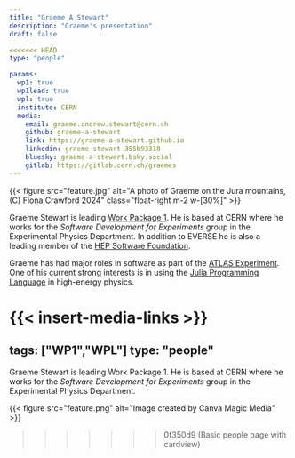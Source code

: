 ```yaml
---
title: "Graeme A Stewart"
description: "Graeme's presentation"
draft: false

<<<<<<< HEAD
type: "people"

params:
  wp1: true
  wp1lead: true
  wpl: true
  institute: CERN
  media: 
    email: graeme.andrew.stewart@cern.ch
    github: graeme-a-stewart
    link: https://graeme-a-stewart.github.io
    linkedin: graeme-stewart-355b93318
    bluesky: graeme-a-stewart.bsky.social
    gitlab: https://gitlab.cern.ch/graemes
---
```


{{< figure src="feature.jpg" alt="A photo of Graeme on the Jura mountains, (C) Fiona Crawford 2024" class="float-right m-2 w-[30%]" >}}

Graeme Stewart is leading [Work Package
1](/workpackages/01_framework_european_network/). He is based at CERN where he
works for the  *Software Development for Experiments* group in the Experimental
Physics Department. In addition to EVERSE he is also a leading member of the
[HEP Software Foundation](https://hepsoftwarefoundation.org).

Graeme has had major roles in software as part of the [ATLAS
Experiment](https://www.atlas.cern). One of his current strong interests is in
using the [Julia Programming Language](https://julialang.org) in high-energy
physics.

{{< insert-media-links >}}
=======
tags: ["WP1","WPL"]
type: "people"
---
Graeme Stewart is leading Work Package 1. He is based at CERN where he works for the  *Software Development for Experiments* group in the Experimental Physics Department.

{{< figure src="feature.png" alt="Image created by Canva Magic Media" >}}
>>>>>>> 0f350d9 (Basic people page with cardview)
